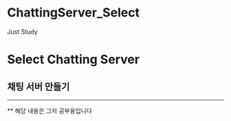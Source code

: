 # ChattingServer_Select
Just Study

# Select Chatting Server
## 채팅 서버 만들기

----

** 해당 내용은 그저 공부용입니다
